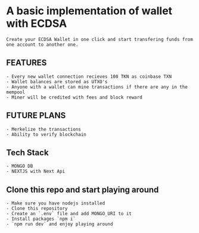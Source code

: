 # A basic implementation of wallet with ECDSA 
	Create your ECDSA Wallet in one click and start transfering funds from one account to another one.

## FEATURES
	- Every new wallet connection recieves 100 TKN as coinbase TXN
	- Wallet balances are stored as UTXO's
	- Anyone with a wallet can mine transactions if there are any in the mempool
	- Miner will be credited with fees and block reward
## FUTURE PLANS
	- Merkelize the transactions
	- Ability to verify blockchain


## Tech Stack 
	- MONGO DB
	- NEXTJS with Next Api

## Clone this repo and start playing around
	- Make sure you have nodejs installed
	- Clone this repository
	- Create an `.env` file and add MONGO_URI to it
	- Install packages `npm i`
	- `npm run dev` and enjoy playing around

